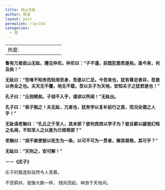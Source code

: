 ```yaml
---
title: 叔山无趾
author: 悟道
layout: post
permalink: /?p=154
categories:
  - 悟
---
```

<table>
  <tr cellpadding=0><td>
    热度:
  </td><td cellpadding=0><img src='http://210.75.224.29/wordpress/wp-content/plugins/statpresscn/images/sun.gif' width=10 height=10 border=0 /></td><td cellpadding=0><img src='http://210.75.224.29/wordpress/wp-content/plugins/statpresscn/images/sun_dark.gif' width=10 height=10 border=0 /></td><td cellpadding=0><img src='http://210.75.224.29/wordpress/wp-content/plugins/statpresscn/images/sun_dark.gif' width=10 height=10 border=0 /></td><td cellpadding=0><img src='http://210.75.224.29/wordpress/wp-content/plugins/statpresscn/images/sun_dark.gif' width=10 height=10 border=0 /></td><td cellpadding=0><img src='http://210.75.224.29/wordpress/wp-content/plugins/statpresscn/images/sun_dark.gif' width=10 height=10 border=0 /></td></tr>
</table>

**鲁有兀者叔山无趾，踵见仲尼。仲尼曰：“子不谨，前既犯患若是矣。虽今来，何及矣！”**

**无趾曰：“吾唯不知务而轻用吾身，吾是以亡足。今吾来也，犹有尊足者存，吾是以务全之也。夫天无不覆，地无不载，吾以夫子为天地，安知夫子之犹若是也！”**

**孔子曰：“丘则陋矣。子胡不入乎，请讲以所闻！”无趾出。**

**孔子曰：“弟子勉之！夫无趾，兀者也，犹务学以复补前行之恶，而况全德之人乎！”**

**无趾语老聃曰：“孔丘之于至人，其未邪？彼何宾宾以学子为？彼且蕲以諔诡幻怪之名闻，不知至人之以是为已桎梏邪？”**

**老聃曰：“胡不直使彼以死生为一条，以可不可为一贯者，解其桎梏，其可乎？”**

**无趾曰：“天刑之，安可解！”**

**－－《庄子》**

庄子的飘逸和自然令人羡慕。

不受羁绊，就像大鹏一样， 随风而起，神游于天地间。